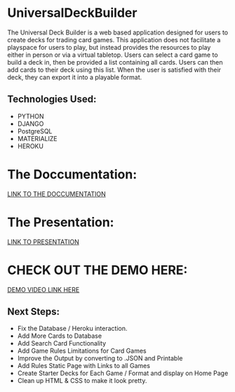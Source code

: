 # UniversalDeckBuilder
The Universal Deck Builder is a web based application designed for users to create decks for trading card games. This application does not facilitate a playspace for users to play, but instead provides the resources to play either in person or via a virtual tabletop. 
Users can select a card game to build a deck in, then be provided a list containing all cards. Users can then add cards to their deck using this list. 
When the user is satisfied with their deck, they can export it into a playable format.

## Technologies Used: 
* PYTHON
* DJANGO
* PostgreSQL
* MATERIALIZE
* HEROKU

# The Doccumentation:
[LINK TO THE DOCCUMENTATION](https://docs.google.com/document/d/1inl38pJ89GwiZ67ifXHn4heaVI19l0QrtETgbnZ_Ig4/edit?usp=sharing)

# The Presentation:
[LINK TO PRESENTATION](https://docs.google.com/presentation/d/1Myn0NYwYELFGLkgNxVMBtCZHEQkF_n7LBEXM-UsJEh8/edit?usp=sharing)

# CHECK OUT THE DEMO HERE:
[DEMO VIDEO LINK HERE](https://drive.google.com/file/d/1P4vOyvPdrx1wRbdgcSOU3bvk8tHyDaos/view?usp=sharing)

## Next Steps:

* Fix the Database / Heroku interaction.
* Add More Cards to Database
* Add Search Card Functionality
* Add Game Rules Limitations for Card Games
* Improve the Output by converting to .JSON and Printable
* Add Rules Static Page with Links to all Games
* Create Starter Decks for Each Game / Format and display on Home Page
* Clean up HTML & CSS to make it look pretty.
